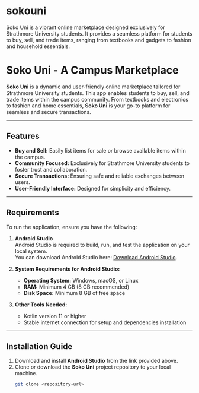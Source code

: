 # sokouni
Soko Uni is a vibrant online marketplace designed exclusively for Strathmore University students. It provides a seamless platform for students to buy, sell, and trade items, ranging from textbooks and gadgets to fashion and household essentials.
# Soko Uni - A Campus Marketplace

**Soko Uni** is a dynamic and user-friendly online marketplace tailored for Strathmore University students. This app enables students to buy, sell, and trade items within the campus community. From textbooks and electronics to fashion and home essentials, **Soko Uni** is your go-to platform for seamless and secure transactions. 

---

## Features
- **Buy and Sell:** Easily list items for sale or browse available items within the campus.
- **Community Focused:** Exclusively for Strathmore University students to foster trust and collaboration.
- **Secure Transactions:** Ensuring safe and reliable exchanges between users.
- **User-Friendly Interface:** Designed for simplicity and efficiency.

---

## Requirements
To run the application, ensure you have the following:

1. **Android Studio**  
   Android Studio is required to build, run, and test the application on your local system.  
   You can download Android Studio here: [Download Android Studio](https://developer.android.com/studio).

2. **System Requirements for Android Studio:**  
   - **Operating System:** Windows, macOS, or Linux  
   - **RAM:** Minimum 4 GB (8 GB recommended)  
   - **Disk Space:** Minimum 8 GB of free space  

3. **Other Tools Needed:**  
   - Kotlin version 11 or higher  
   - Stable internet connection for setup and dependencies installation  

---

## Installation Guide
1. Download and install **Android Studio** from the link provided above.
2. Clone or download the **Soko Uni** project repository to your local machine.
   ```bash
   git clone <repository-url>
